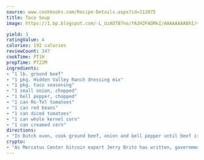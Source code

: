 ```yaml
---
source: www.cookbooks.com/Recipe-Details.aspx?id=112075
title: Taco Soup
image: https://1.bp.blogspot.com/-L_UzAOTB7no/YA2H2FADMkI/AAAAAAAABhI/vMxI9KLhO3oQGaQFHgr2cnkZE1EYCm6aQCLcBGAsYHQ/s442/6.png

yield: 3
ratingValue: 4
calories: 192 calories
reviewCount: 347
cookTime: PT1H
prepTime: PT22M
ingredients:
- "1 lb. ground beef"
- "1 pkg. Hidden Valley Ranch dressing mix"
- "1 pkg. taco seasoning"
- "1 small onion, chopped"
- "1 bell pepper, chopped"
- "1 can Ro-Tel tomatoes"
- "1 can red beans"
- "1 can diced tomatoes"
- "1 can whole kernel corn"
- "1 can creamed corn"
directions:
- "In Dutch oven, cook ground beef, onion and bell pepper until beef is browned. Drain good. Add Ranch dressing mix and taco seasoning mix to ground beef and mix together. Add canned vegetables. You may have to add a little water if mixture looks too thick. Cook on medium heat until hot, then turn heat down to low and let simmer. Stir occasionally to make sure it doesnt stick to bottom of pan. Serve with grated cheese and Fritos."
crypto:
- "As Mercatus Center bitcoin expert Jerry Brito has written, government regulation can either be ham-fisted or light to the touch."
---
```

